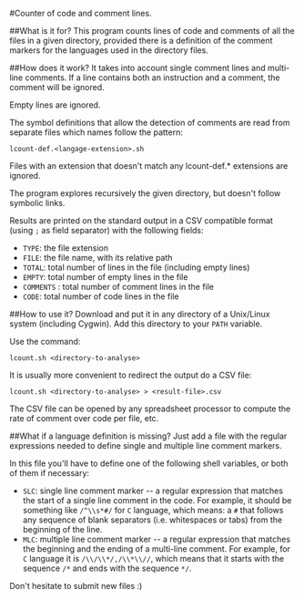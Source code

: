 #Counter of code and comment lines.

##What is it for?
This program counts lines of code and comments of all the files 
in a given directory, provided there is a definition of the 
comment markers for the languages used in the directory files.

##How does it work?
It takes into account single comment lines and multi-line comments.
If a line contains both an instruction and a comment, the comment
will be ignored.

Empty lines are ignored.

The symbol definitions that allow the detection of comments are 
read from separate files which names follow the pattern:
```
lcount-def.<langage-extension>.sh
```

Files with an extension that doesn't match any lcount-def.*
extensions are ignored.

The program explores recursively the given directory, but
doesn't follow symbolic links.

Results are printed on the standard output in a CSV compatible
format (using `;` as field separator) with the following fields:
* `TYPE`: the file extension
* `FILE`: the file name, with its relative path
* `TOTAL`: total number of lines in the file (including empty lines)
* `EMPTY`: total number of empty lines in the file
* `COMMENTS` : total number of comment lines in the file
* `CODE`: total number of code lines in the file

##How to use it?
Download and put it in any directory of a Unix/Linux system 
(including Cygwin). Add this directory to your `PATH` variable.

Use the command:
```
lcount.sh <directory-to-analyse>
```

It is usually more convenient to redirect the output do a CSV file:
```
lcount.sh <directory-to-analyse> > <result-file>.csv
```

The CSV file can be opened by any spreadsheet processor to compute
the rate of comment over code per file, etc.

##What if a language definition is missing?
Just add a file with the regular expressions needed to define
single and multiple line comment markers.

In this file you'll have to define one of the following 
shell variables, or both of them if necessary:
* `SLC`: single line comment marker -- a regular expression
that matches the start of a single line comment in the code. For
example, it should be something like `/^\\s*#/` for `C` language,
which means: a `#` that follows any sequence of blank separators
(i.e. whitespaces or tabs) from the beginning of the line.
* `MLC`: multiple line comment marker -- a regular expression
that matches the beginning and the ending of a multi-line comment.
For example, for `C` language it is `/\\/\\*/,/\\*\\//`, which
means that it starts with the sequence `/*` and ends with the
sequence `*/`.

Don't hesitate to submit new files :)